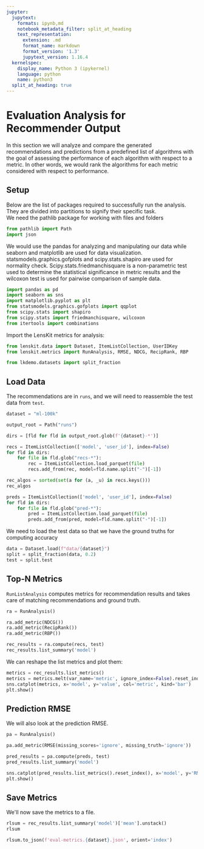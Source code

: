```yaml
---
jupyter:
  jupytext:
    formats: ipynb,md
    notebook_metadata_filter: split_at_heading
    text_representation:
      extension: .md
      format_name: markdown
      format_version: '1.3'
      jupytext_version: 1.16.4
  kernelspec:
    display_name: Python 3 (ipykernel)
    language: python
    name: python3
  split_at_heading: true
---
```


# Evaluation Analysis for Recommender Output


In this section we will analyze and compare the generated recommendations and predictions from a predefined list of algorithms with the goal of assessing the performance of each algorithm with respect to a metric. In other words, we would rank the algorithms for each metric considered with respect to performance.


## Setup


Below are the list of packages required to successfully run the analysis. They are divided into partitions to signify their specific task.<br>
We need the pathlib package for working with files and folders

```python
from pathlib import Path
import json
```

We would use the pandas for analyzing and manipulating our data while seaborn and matplotlib are used for data visualization. statsmodels.graphics.gofplots and scipy.stats.shapiro are used for normality check. Scipy.stats.friedmanchisquare is a non-parametric test used to determine the statistical significance in metric results and the wilcoxon test is used for pairwise comparison of sample data.

```python
import pandas as pd
import seaborn as sns
import matplotlib.pyplot as plt
from statsmodels.graphics.gofplots import qqplot
from scipy.stats import shapiro
from scipy.stats import friedmanchisquare, wilcoxon
from itertools import combinations
```


Import the LensKit metrics for analysis:

```python
from lenskit.data import Dataset, ItemListCollection, UserIDKey
from lenskit.metrics import RunAnalysis, RMSE, NDCG, RecipRank, RBP
```

```python
from lkdemo.datasets import split_fraction
```

## Load Data

The recommendations are in `runs`, and we will need to reassemble the test data from `test`.

```python tags=["parameters"]
dataset = "ml-100k"
```

```python
output_root = Path("runs")
```

```python
dirs = [fld for fld in output_root.glob(f'{dataset}-*')]
```

```python
recs = ItemListCollection(['model', 'user_id'], index=False)
for fld in dirs:
    for file in fld.glob("recs-*"):
        rec = ItemListCollection.load_parquet(file)
        recs.add_from(rec, model=fld.name.split("-")[-1])
```

```python
rec_algos = sorted(set(a for (a, _u) in recs.keys()))
rec_algos
```

```python
preds = ItemListCollection(['model', 'user_id'], index=False)
for fld in dirs:
    for file in fld.glob("pred-*"):
        pred = ItemListCollection.load_parquet(file)
        preds.add_from(pred, model=fld.name.split("-")[-1])
```

We need to load the test data so that we have the ground truths for computing accuracy

```python
data = Dataset.load(f"data/{dataset}")
split = split_fraction(data, 0.2)
test = split.test
```

## Top-N Metrics

`RunListAnalysis` computes metrics for recommendation results and takes care of
matching recommendations and ground truth.

```python
ra = RunAnalysis()

ra.add_metric(NDCG())
ra.add_metric(RecipRank())
ra.add_metric(RBP())

rec_results = ra.compute(recs, test)
rec_results.list_summary('model')
```

We can reshape the list metrics and plot them:

```python
metrics = rec_results.list_metrics()
metrics = metrics.melt(var_name='metric', ignore_index=False).reset_index()
sns.catplot(metrics, x='model', y='value', col='metric', kind='bar')
plt.show()
```

## Prediction RMSE

We will also look at the prediction RMSE.

```python
pa = RunAnalysis()

pa.add_metric(RMSE(missing_scores='ignore', missing_truth='ignore'))

pred_results = pa.compute(preds, test)
pred_results.list_summary('model')
```

```python
sns.catplot(pred_results.list_metrics().reset_index(), x='model', y='RMSE', kind='bar')
plt.show()
```

## Save Metrics

We'll now save the metrics to a file.

```python
rlsum = rec_results.list_summary('model')['mean'].unstack()
rlsum
```

```python
rlsum.to_json(f'eval-metrics.{dataset}.json', orient='index')
```
